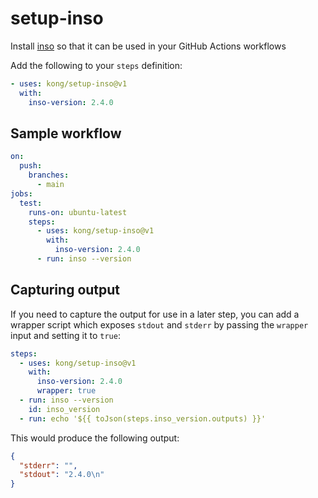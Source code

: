 # setup-inso

Install [inso](https://github.com/Kong/insomnia/tree/develop/packages/insomnia-inso) so that it can be used in your GitHub Actions workflows

Add the following to your `steps` definition:

```yaml
- uses: kong/setup-inso@v1
  with:
    inso-version: 2.4.0 
```

## Sample workflow

```yaml
on:
  push:
    branches:
      - main
jobs:
  test:
    runs-on: ubuntu-latest
    steps:
      - uses: kong/setup-inso@v1
        with:
          inso-version: 2.4.0
      - run: inso --version
```

## Capturing output

If you need to capture the output for use in a later step, you can add a wrapper script which exposes `stdout` and `stderr` by passing the `wrapper` input and setting it to `true`:

```yaml
steps:
  - uses: kong/setup-inso@v1
    with:
      inso-version: 2.4.0
      wrapper: true
  - run: inso --version
    id: inso_version
  - run: echo '${{ toJson(steps.inso_version.outputs) }}'
```

This would produce the following output:

```json
{
  "stderr": "",
  "stdout": "2.4.0\n"
}
```

